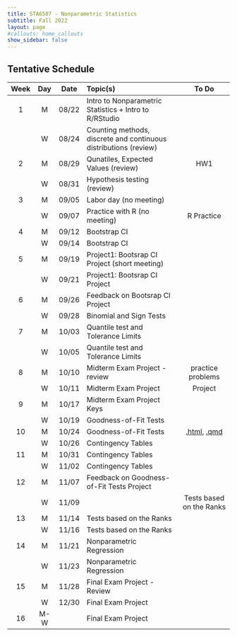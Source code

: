```yaml
---
title: STA6507 - Nonparametric Statistics
subtitle: Fall 2022 
layout: page
#callouts: home_callouts
show_sidebar: false
---
```



## Tentative Schedule

| **Week** | **Day** | **Date** | **Topic(s)** | **To Do** |
|:-:|:---:|:--------------------:|:--|:-:|
| 1    | M    | 08/22 | Intro to Nonparametric Statistics + Intro to R/RStudio| |
|      | W    | 08/24 | Counting methods, discrete and continuous distributions (review) | |
| 2    | M    | 08/29 | Qunatiles, Expected Values (review) | HW1|
|      | W    | 08/31 | Hypothesis testing (review) | |
| 3    | M   | 09/05  | Labor day (no meeting) | | 
|      | W  | 09/07   | Practice with R (no meeting) | R Practice | 
| 4    | M   | 09/12 | Bootstrap CI | | 
|      | W   | 09/14 | Bootstrap CI | | 
| 5    | M   | 09/19 | Project1: Bootsrap CI Project (short meeting)| |
|      | W  | 09/21  | Project1: Bootsrap CI Project | |
| 6    | M   | 09/26 | Feedback on Bootsrap CI Project | |
|      | W  | 09/28  | Binomial and Sign Tests | | 
| 7    | M   | 10/03 | Quantile test and Tolerance Limits | |
|      | W  | 10/05 | Quantile test and Tolerance Limits| |
| 8    | M   | 10/10 | Midterm Exam Project - review | practice problems |
|      | W  | 10/11 | Midterm Exam Project  | Project |
| 9    | M   | 10/17 | Midterm Exam Project Keys | |
|      | W  | 10/19 | Goodness-of-Fit Tests | |
| 10   | M   | 10/24 | Goodness-of-Fit Tests | [.html](qmd/exercises/GoF_Project.html), [.qmd](qmd/exercises/GoF_Project.qmd)|
|      | W  | 10/26 | Contingency Tables | |
| 11   | M   | 10/31 | Contingency Tables | |
|      | W  | 11/02 | Contingency Tables | |
| 12   | M   | 11/07 | Feedback on Goodness-of-Fit Tests Project | |
|      | W  | 11/09| | Tests based on the Ranks |
| 13   | M   | 11/14 | Tests based on the Ranks | |
|      | W  | 11/16    | Tests based on the Ranks | |
| 14   | M   | 11/21   | Nonparametric Regression | |
|      | W  | 11/23    | Nonparametric Regression | |
| 15   | M   | 11/28   | Final Exam Project - Review | |
|      | W   | 12/30   | Final Exam Project | |
| 16   | M-W   |       | Final Exam Project | | 
